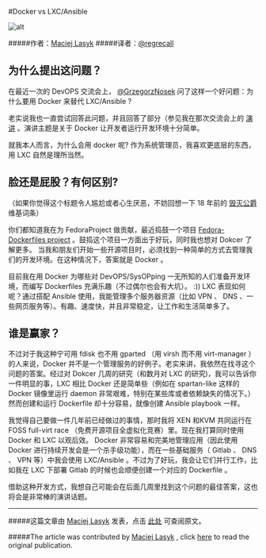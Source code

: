#Docker vs LXC/Ansible

![alt](http://resource.docker.cn/linux-containers-300x248.png)

#####作者：[Maciej Lasyk](https://twitter.com/docent_net)
#####译者：[@regrecall](http://weibo.com/u/2279238670)



## 为什么提出这问题？

在最近一次的 DevOPS 交流会上， [@GrzegorzNosek](https://twitter.com/GrzegorzNosek) 问了这样一个好问题：为什么要用 Docker 来替代 LXC/Ansible ?

老实说我也一直尝试回答此问题，并且回答了部分（参见我在那次交流会上的 [演讲](http://www.slideshare.net/d0cent/docker-rhel](http://www.slideshare.net/d0cent/docker-rhel) ) 。演讲主题是关于 Docker 让开发者运行开发环境十分简单。

就我本人而言，为什么会用 docker 呢? 作为系统管理员，我喜欢更底层的东西，用 LXC 自然是理所当然。

## 脸还是屁股？有何区别?


（如果你觉得这个标题令人尴尬或者心生厌恶，不妨回想一下 18 年前的 [毁灭公爵](https://en.wikiquote.org/wiki/Duke_Nukem) 维基词条）


你们都知道我在为 FedoraProject 做贡献，最近捣鼓一个项目 [Fedora-Dockerfiles project](https://git.fedorahosted.org/cgit/dockerfiles.git/) 。鼓捣这个项目一方面出于好玩，同时我也想对 Dokcer 了解更多。 当我和朋友们开始一些开源项目时，必须找到一种简单的方式去管理我们的开发环境。在这种情况下，答案就是 Docker 。

目前我在用 Docker 为哪些对 DevOPS/SysOPping 一无所知的人们准备开发环境，而编写 Dockerfiles 充满乐趣（不过偶尔也会有大坑）。 :)) LXC 表现如何呢？通过搭配 Ansible 使用，我能管理多个服务器资源（比如 VPN 、 DNS 、一些网页服务等）。有趣、速度快，并且非常稳定，让工作和生活简单多了。

## 谁是赢家？


不过对于我这种宁可用 fdisk 也不用 gparted （用 virsh 而不用 virt-manager ）的人来说，Docker 并不是一个管理服务的好例子。老实来讲，我依然在找寻这个
问题的答案。经过对 Dokcer 几周的研究（和数月对 LXC 的研究)，我可以告诉你一件明显的事，LXC 相比 Docker 还是简单些（例如在 spartan-like 这样的 Docker 镜像里运行 daemon 非常艰难，特别在某些库或者依赖缺失的情况下。）然而创建和运行 Dockerfile 却十分容易，就像创建 Ansible playbook 一样。

我觉得自己要做一件几年前已经做过的事情，那时我将 XEN 和KVM 共同运行在 FOSS full-virt race （免费开源项目全虚拟化竞赛）里。现在我打算同时使用 Docker 和 LXC 以观后效。 Docker 非常容易和完美地管理应用（因此使用 Docker 进行持续开发会是一个杀手级功能），而在一些基础服务（ Gitlab 、 DNS 、 VPN 等）中我会使用 LXC/Ansible 。不过为了好玩，我会让它们并行工作，比如我在 LXC 下部署 Gitlab 的时候也会顺便创建一个对应的 Dockerfile 。

借助这种开发方式，我想自己可能会在后面几周里找到这个问题的最佳答案，这也将会是非常棒的演讲话题。

---
#####这篇文章由 [Maciej Lasyk](https://twitter.com/docent_net) 发表，点击 [此处](http://maciek.lasyk.info/sysop/2014/03/16/docker-vs-lxcansible/?utm_source=Docker+News&utm_campaign=778f653f1b-Docker_0_5_0_7_18_2013&utm_medium=email&utm_term=0_c0995b6e8f-778f653f1b-235722981) 可查阅原文。

#####The article was contributed by [Maciej Lasyk](https://twitter.com/docent_net) , click [here](http://maciek.lasyk.info/sysop/2014/03/16/docker-vs-lxcansible/?utm_source=Docker+News&utm_campaign=778f653f1b-Docker_0_5_0_7_18_2013&utm_medium=email&utm_term=0_c0995b6e8f-778f653f1b-235722981) to read the original publication.
